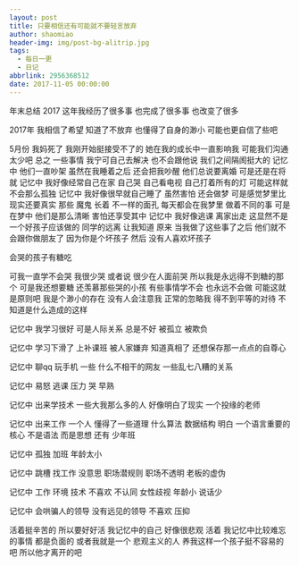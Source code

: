 ```yaml
---
layout: post
title: 只要相信还有可能就不要轻言放弃
author: shaomiao
header-img: img/post-bg-alitrip.jpg
tags:
  - 每日一更
  - 日记
abbrlink: 2956368512
date: 2017-11-05 00:00:00
---
```


年末总结
2017 这年我经历了很多事 也完成了很多事 也改变了很多

2017年 我相信了希望 知道了不放弃 也懂得了自身的渺小 可能也更自信了些吧 

5月份 我妈死了 我刚开始挺接受不了的 她在我的成长中一直影响我 可能我们沟通太少吧 总之 一些事情 我宁可自己去解决 也不会跟他说 我们之间隔阂挺大的 记忆中 他们一直吵架 虽然在我睡着之后 还会把我吵醒 他们总说要离婚 可是还是在将就 记忆中 我好像经常自己在家 自己哭 自己看电视 自己打着所有的灯 可能这样就不会那么孤独 
记忆中 我好像很早就自己睡了 虽然害怕 还会做梦 可是感觉梦里比现实还要真实 那些 魔鬼 长着 不一样的面孔 每天都会在我梦里 做着不同的事 可是在梦中 他们是那么清晰 害怕还享受其中 记忆中 我好像逃课 离家出走 这显然不是一个好孩子应该做的 同学的远离 让我知道 原来 当我做了这些事了之后 他们就不会跟你做朋友了 因为你是个坏孩子 然后 没有人喜欢坏孩子

会哭的孩子有糖吃

可我一直学不会哭 我很少哭 或者说 很少在人面前哭 所以我是永远得不到糖的那个 可是我还想要糖 还羡慕那些哭的小孩 有些事情学不会 也永远不会做 可能这就是原则吧
我是个渺小的存在 没有人会注意我 正常的忽略我 得不到平等的对待 不知道是什么造成的这样

记忆中 我学习很好 可是人际关系 总是不好 被孤立 被欺负 

记忆中 学习下滑了 上补课班 被人家嫌弃 知道真相了 还想保存那一点点的自尊心 

记忆中 聊qq 玩手机 一些 什么不相干的网友 一些乱七八糟的关系 

记忆中 易怒 逃课 压力 哭 早熟

记忆中 出来学技术 一些大我那么多的人 好像明白了现实 一个投缘的老师

记忆中 出来工作 一个人 懂得了一些道理 什么算法 数据结构 明白 一个语言重要的核心 不是语法 而是思想 还有 少年班 

记忆中 孤独 加班 年龄太小

记忆中 跳槽 找工作 没意思 职场潜规则 职场不透明 老板的虚伪

记忆中 工作 环境 技术 不喜欢 不认同 女性歧视 年龄小 说话少

记忆中 会哄骗人的领导 没有远见的领导 不喜欢 压抑 

活着挺辛苦的 所以要好好活 我记忆中的自己 好像很悲观 活着 我记忆中比较难忘的事情 都是负面的 或者我就是一个 悲观主义的人 养我这样一个孩子挺不容易的吧 所以他才离开的吧


